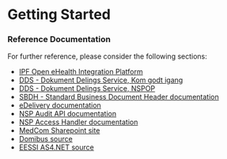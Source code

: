 # Getting Started

### Reference Documentation
For further reference, please consider the following sections:

* [IPF Open eHealth Integration Platform](https://oehf.github.io/ipf/)
* [DDS - Dokument Delings Service, Kom godt igang](http://svn.medcom.dk/svn/releases/Standarder/IHE/Baggrundsmateriale/Kom-godt-igang-med-dokumentdeling%201.4%20(interactive).pdf)
* [DDS - Dokument Delings Service, NSPOP](https://www.nspop.dk/pages/releaseview.action?pageId=12226648)
* [SBDH - Standard Business Document Header documentation](https://www.gs1.org/standards/edi/standard-business-document-header-sbdh)
* [eDelivery documentation](https://ec.europa.eu/cefdigital/wiki/display/CEFDIGITAL/eDelivery)
* [NSP Audit API documentation](https://www.nspop.dk/display/public/web/NSP+Audit+API)
* [NSP Access Handler documentation](https://www.nspop.dk/display/Web3/E04+NSP+Access+Handler)
* [MedCom Sharepoint site](https://medcomtest.sharepoint.com/sites/MedComModerniseringsPilot2020)
* [Domibus source](https://ec.europa.eu/cefdigital/code/scm/edelivery/domibus.git)
* [EESSI AS4.NET source](https://ec.europa.eu/cefdigital/code/scm/edelivery/eessi-as4.net.git)